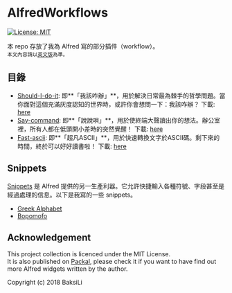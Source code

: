 # AlfredWorkflows
[![License: MIT](https://img.shields.io/badge/License-MIT-yellow.svg)](https://opensource.org/licenses/MIT)

本 repo 存放了我為 Alfred 寫的部分插件（workflow）。  
<sub>本文內容請以[英文版](https://github.com/BaksiLi/AlfredWorkflows/blob/master/README.md)為準。</sub>
## 目錄
- [Should-I-do-it](https://github.com/BaksiLi/AlfredWorkflows/tree/master/Index/should_i_do_it): 即**「我該咋辦」**，用於解決日常最為棘手的哲學問題。當你面對這個充滿灰度認知的世界時，或許你會想問一下：我該咋辦？ 
    下載: [here](https://github.com/BaksiLi/AlfredWorkflows/blob/master/workflows/Should.alfredworkflow?raw=true)
- [Say-command](https://github.com/BaksiLi/AlfredWorkflows/tree/master/Index/say-workflow): 即**「說說唄」**，用於使終端大聲讀出你的想法。辦公室裡，所有人都在低頭開小差時的突然覺醒！ 
    下載: [here](https://github.com/BaksiLi/AlfredWorkflows/blob/master/workflows/say_command.alfredworkflow?raw=true)
- [Fast-ascii](https://github.com/BaksiLi/AlfredWorkflows/tree/master/Index/fast-ascii): 即**「超凡ASCII」**，用於快速轉換文字於ASCII碼。剩下來的時間，終於可以好好讀書啦！ 
    下載: [here](https://github.com/BaksiLi/AlfredWorkflows/blob/master/workflows/Fast_ascii.alfredworkflow?raw=true)
## Snippets
[Snippets](https://www.alfredapp.com/help/features/snippets/) 是 Alfred 提供的另一生產利器。它允許快捷輸入各種符號、字段甚至是經過處理的信息。以下是我寫的一些 snippets。   

- [Greek Alphabet](https://github.com/BaksiLi/Greek-Alphabet-Alfred-Snippet)
- [Bopomofo](https://github.com/BaksiLi/Bopomofo-snippet)

## Acknowledgement
This project collection is licenced under the MIT License.  
It is also published on [Packal](http://www.packal.org/users/lisongcheng), please check it if you want to have find out more Alfred widgets written by the author.

Copyright (c) 2018 BaksiLi

